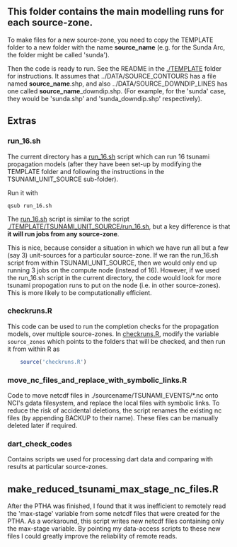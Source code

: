 This folder contains the main modelling runs for each source-zone.
-------------------------------------------------------------------

To make files for a new source-zone, you need to copy the TEMPLATE folder to a
new folder with the name **source_name** (e.g. for the Sunda Arc, the folder might
be called 'sunda').

Then the code is ready to run. See the README in the [./TEMPLATE](./TEMPLATE) 
folder for instructions. It assumes that ../DATA/SOURCE_CONTOURS has a
file named **source_name**.shp, and also ../DATA/SOURCE_DOWNDIP_LINES has one
called **source_name**_downdip.shp. (For example, for the 'sunda' case, they
would be 'sunda.shp' and 'sunda_downdip.shp' respectively). 

## Extras

### run_16.sh

The current directory has a [run_16.sh](run_16.sh) script which can run 16 tsunami
propagation models (after they have been set-up by modifying the TEMPLATE
folder and following the instructions in the TSUNAMI_UNIT_SOURCE sub-folder).

Run it with

    qsub run_16.sh

The [run_16.sh](run_16.sh) script is similar to the script
[./TEMPLATE/TSUNAMI_UNIT_SOURCE/run_16.sh](./TEMPLATE/TSUNAMI_UNIT_SOURCE/run_16.sh),
but a key difference is that **it will run jobs from any source-zone**.

This is nice, because consider a situation in which we have run all but a few
(say 3) unit-sources for a particular source-zone. If we ran the run_16.sh
script from within TSUNAMI_UNIT_SOURCE, then we would only end up running 3
jobs on the compute node (instead of 16). However, if we used the run_16.sh
script in the current directory, the code would look for more tsunami
propogation runs to put on the node (i.e. in other source-zones).  This is more
likely to be computationally efficient. 

### checkruns.R

This code can be used to run the completion checks for the propagation models,
over multiple source-zones. In [checkruns.R](checkruns.R), modify the variable
`source_zones` which points to the folders that will be checked, and then
run it from within R as

```r
    source('checkruns.R')
```


### move_nc_files_and_replace_with_symbolic_links.R

Code to move netcdf files in ./sourcename/TSUNAMI_EVENTS/\*.nc onto NCI's gdata
filesystem, and replace the local files with symbolic links. To reduce the risk
of accidental deletions, the script renames the existing nc files (by appending
BACKUP to their name). These files can be manually deleted later if required.

### dart_check_codes

Contains scripts we used for processing dart data and comparing with results at
particular source-zones.

## make_reduced_tsunami_max_stage_nc_files.R

After the PTHA was finished, I found that it was inefficient to remotely read 
the 'max-stage' variable from some netcdf files that were created for the PTHA. 
As a workaround, this script writes new netcdf files containing only the
max-stage variable. By pointing my data-access scripts to these new files I could
greatly improve the reliability of remote reads.
